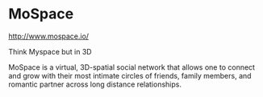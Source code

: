 # MoSpace
http://www.mospace.io/

Think Myspace but in 3D 

MoSpace is a virtual, 3D-spatial social network that allows one to connect and grow with their most intimate circles of friends, family members, and romantic partner across long distance relationships. 
